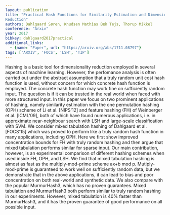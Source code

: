 ```yaml
---
layout: publication
title: "Practical Hash Functions for Similarity Estimation and Dimensionality
Reduction"
authors: Dahlgaard Søren, Knudsen Mathias Bæk Tejs, Thorup Mikkel
conference: "Arxiv"
year: 2017
bibkey: dahlgaard2017practical
additional_links:
  - {name: "Paper", url: "https://arxiv.org/abs/1711.08797"}
tags: ['ARXIV', 'FOCS', 'LSH', 'TIP']
---
```

Hashing is a basic tool for dimensionality reduction employed in several aspects
of machine learning. However, the perfomance analysis is often carried out under
the abstract assumption that a truly random unit cost hash function is used,
without concern for which concrete hash function is employed. The concrete hash
function may work fine on sufficiently random input. The question is if it can
be trusted in the real world when faced with more structured input. In this
paper we focus on two prominent applications of hashing, namely similarity
estimation with the one permutation hashing (OPH) scheme of Li et al. [NIPS'12]
and feature hashing (FH) of Weinberger et al. [ICML'09], both of which have
found numerous applications, i.e. in approximate near-neighbour search with LSH
and large-scale classification with SVM. We consider mixed tabulation hashing of
Dahlgaard et al.[FOCS'15] which was proved to perform like a truly random hash
function in many applications, including OPH. Here we first show improved
concentration bounds for FH with truly random hashing and then argue that mixed
tabulation performs similar for sparse input. Our main contribution, however, is
an experimental comparison of different hashing schemes when used inside FH,
OPH, and LSH. We find that mixed tabulation hashing is almost as fast as the
multiply-mod-prime scheme ax+b mod p. Mutiply-mod-prime is guaranteed to work
well on sufficiently random data, but we demonstrate that in the above
applications, it can lead to bias and poor concentration on both real-world and
synthetic data. We also compare with the popular MurmurHash3, which has no
proven guarantees. Mixed tabulation and MurmurHash3 both perform similar to
truly random hashing in our experiments. However, mixed tabulation is 40% faster
than MurmurHash3, and it has the proven guarantee of good performance on all
possible input.
